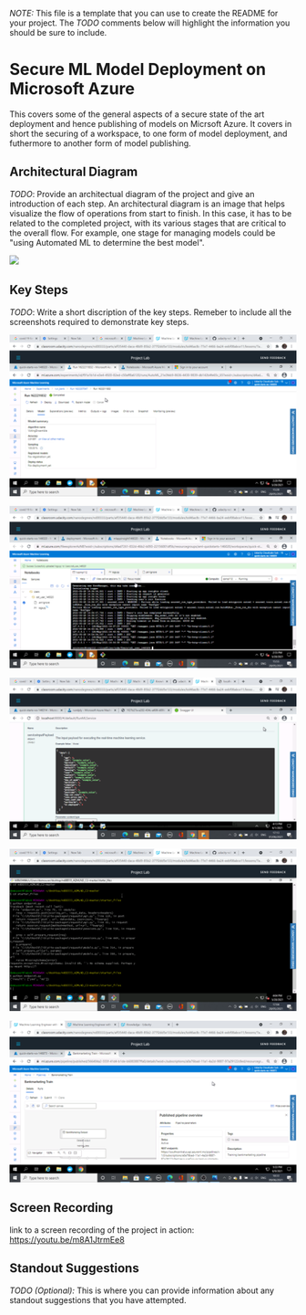 *NOTE:* This file is a template that you can use to create the README for your project. The *TODO* comments below will highlight the information you should be sure to include.


# Secure ML Model Deployment on Microsoft Azure

This covers some of the general aspects of a secure state of the art deployment and hence publishing of models on Micrsoft Azure. It covers in short the securing of a workspace, to one form of model deployment, and futhermore to another form of model publishing.  


## Architectural Diagram
*TODO*: Provide an architectual diagram of the project and give an introduction of each step. An architectural diagram is an image that helps visualize the flow of operations from start to finish. In this case, it has to be related to the completed project, with its various stages that are critical to the overall flow. For example, one stage for managing models could be "using Automated ML to determine the best model". 

![](forpub/MLOps.png)

## Key Steps
*TODO*: Write a short discription of the key steps. Remeber to include all the screenshots required to demonstrate key steps.

![](forpub/bstmdl.png)

![](forpub/enbldlogs.png)

![](forpub/swgmethod.png)

![](forpub/jsonlogs.png)

![](forpub/published.png)

## Screen Recording
link to a screen recording of the project in action: https://youtu.be/m8A1JtrmEe8

## Standout Suggestions
*TODO (Optional):* This is where you can provide information about any standout suggestions that you have attempted.
